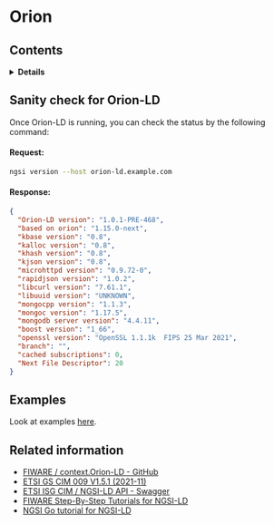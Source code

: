 # Orion

## Contents

<details>
<summary><strong>Details</strong></summary>

-   [Sanity check for Orion-LD](#sanity-check-for-orion-ld)
-   [Examples](#examples)
-   [Related information](#related-information)

</details>

## Sanity check for Orion-LD

Once Orion-LD is running, you can check the status by the following command:

#### Request:

```bash
ngsi version --host orion-ld.example.com
```

#### Response:

```json
{
  "Orion-LD version": "1.0.1-PRE-468",
  "based on orion": "1.15.0-next",
  "kbase version": "0.8",
  "kalloc version": "0.8",
  "khash version": "0.8",
  "kjson version": "0.8",
  "microhttpd version": "0.9.72-0",
  "rapidjson version": "1.0.2",
  "libcurl version": "7.61.1",
  "libuuid version": "UNKNOWN",
  "mongocpp version": "1.1.3",
  "mongoc version": "1.17.5",
  "mongodb server version": "4.4.11",
  "boost version": "1_66",
  "openssl version": "OpenSSL 1.1.1k  FIPS 25 Mar 2021",
  "branch": "",
  "cached subscriptions": 0,
  "Next File Descriptor": 20
}
```

## Examples

Look at examples [here](https://github.com/lets-fiware/FIWARE-Big-Bang/tree/main/examples/orion-ld).

## Related information

-   [FIWARE / context.Orion-LD - GitHub](https://github.com/FIWARE/context.Orion-LD)
-   [ETSI GS CIM 009 V1.5.1 (2021-11)](https://www.etsi.org/deliver/etsi_gs/CIM/001_099/009/01.05.01_60/gs_CIM009v010501p.pdf)
-   [ETSI ISG CIM / NGSI-LD API - Swagger](https://forge.etsi.org/swagger/ui/?url=https://forge.etsi.org/rep/NGSI-LD/NGSI-LD/raw/master/spec/updated/generated/full_api.json)
-   [FIWARE Step-By-Step Tutorials for NGSI-LD](https://ngsi-ld-tutorials.readthedocs.io/en/latest/)
-   [NGSI Go tutorial for NGSI-LD](https://ngsi-go.letsfiware.jp/tutorial/ngsi-ld-crud/)
